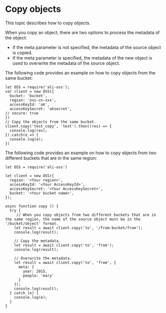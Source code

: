 # Copy objects

This topic describes how to copy objects.

When you copy an object, there are two options to process the metadata of the object:

-   If the meta parameter is not specified, the metadata of the source object is copied.
-   If the meta parameter is specified, the metadata of the new object is used to overwrite the metadata of the source object.

The following code provides an example on how to copy objects from the same bucket:

```
let OSS = require('ali-oss');
var client = new OSS({
  bucket: 'bucket',
  region: 'oss-cn-xxx',
  accessKeyId: 'ak',
  accessKeySecret: 'aksecret',
// secure: true
})
// Copy the objects from the same bucket.
client.copy('test_copy', 'test').then((res) => {
  console.log(res);
}).catch(e => {
  console.log(e);
})
```

The following code provides an example on how to copy objects from two different buckets that are in the same region:

```
let OSS = require('ali-oss')

let client = new OSS({
  region: '<Your region>',
  accessKeyId: '<Your AccessKeyId>',
  accessKeySecret: '<Your AccessKeySecret>',
  bucket: '<Your bucket name>',
});

async function copy () {
  try {
     // When you copy objects from two different buckets that are in the same region, the name of the source object must be in the '/bucket/object' format.
    let result = await client.copy('to', '/from-bucket/from');
    console.log(result);

    // Copy the metadata.
    let result = await client.copy('to', 'from');
    console.log(result);

    // Overwrite the metadata.
    let result = await client.copy('to', 'from', {
      meta: {
        year: 2015,
        people: 'mary'
      }
    });
    console.log(result);
  } catch (e) {
    console.log(e);
  }
}
		
```

